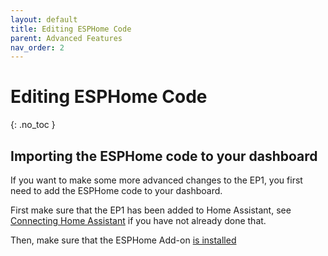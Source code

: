 ```yaml
---
layout: default
title: Editing ESPHome Code
parent: Advanced Features
nav_order: 2
---
```


# Editing ESPHome Code

{: .no_toc }

## Importing the ESPHome code to your dashboard

If you want to make some more advanced changes to the EP1, you first need to add the ESPHome code to your dashboard.

First make sure that the EP1 has been added to Home Assistant, see [Connecting Home Assistant](https://ccano2011.github.io/everything-presence-one/Home%20Assistant/connecting-home-assistant.html) if you have not already done that.

Then, make sure that the ESPHome Add-on [is installed](https://esphome.io/guides/getting_started_hassio.html)

<script>
const toggleDarkMode = document.querySelector('.js-toggle-dark-mode');

jtd.addEvent(toggleDarkMode, 'click', function(){
  if (jtd.getTheme() === 'dark') {
    jtd.setTheme('light');
    toggleDarkMode.textContent = 'Preview dark color scheme';
  } else {
    jtd.setTheme('dark');
    toggleDarkMode.textContent = 'Return to the light side';
  }
});
</script>
